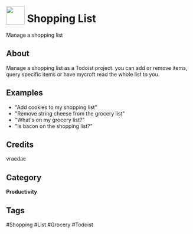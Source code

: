 # <img src="https://raw.githack.com/FortAwesome/Font-Awesome/master/svgs/solid/clipboard-list.svg" card_color="#FD9E66" width="50" height="50" style="vertical-align:bottom"/> Shopping List
Manage a shopping list

## About
Manage a shopping list as a Todoist project.  you can add or remove items, query specific items or have mycroft read the whole list to you.

## Examples
* "Add cookies to my shopping list"
* "Remove string cheese from the grocery list"
* "What's on my grocery list?"
* "Is bacon on the shopping list?"

## Credits
vraedac

## Category
**Productivity**

## Tags
#Shopping
#List
#Grocery
#Todoist

